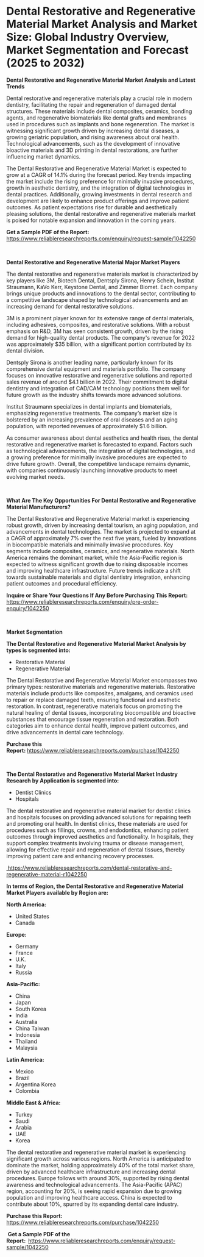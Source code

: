 <p><h1>Dental Restorative and Regenerative Material Market Analysis and Market Size: Global Industry Overview, Market Segmentation and Forecast (2025 to 2032)</h1></p><p><strong>Dental Restorative and Regenerative Material Market Analysis and Latest Trends</strong></p>
<p><p>Dental restorative and regenerative materials play a crucial role in modern dentistry, facilitating the repair and regeneration of damaged dental structures. These materials include dental composites, ceramics, bonding agents, and regenerative biomaterials like dental grafts and membranes used in procedures such as implants and bone regeneration. The market is witnessing significant growth driven by increasing dental diseases, a growing geriatric population, and rising awareness about oral health. Technological advancements, such as the development of innovative bioactive materials and 3D printing in dental restorations, are further influencing market dynamics.</p><p>The Dental Restorative and Regenerative Material Market is expected to grow at a CAGR of 14.1% during the forecast period. Key trends impacting the market include the rising preference for minimally invasive procedures, growth in aesthetic dentistry, and the integration of digital technologies in dental practices. Additionally, growing investments in dental research and development are likely to enhance product offerings and improve patient outcomes. As patient expectations rise for durable and aesthetically pleasing solutions, the dental restorative and regenerative materials market is poised for notable expansion and innovation in the coming years.</p></p>
<p><strong>Get a Sample PDF of the Report:&nbsp;</strong> <a href="https://www.reliableresearchreports.com/enquiry/request-sample/1042250?utm_campaign=2927&utm_medium=2&utm_source=Github&utm_content=ia&utm_term=19042025&utm_id=dental-restorative-and-regenerative-material">https://www.reliableresearchreports.com/enquiry/request-sample/1042250</a></p>
<p>&nbsp;</p>
<p><strong>Dental Restorative and Regenerative Material Major Market Players</strong></p>
<p><p>The dental restorative and regenerative materials market is characterized by key players like 3M, Biotech Dental, Dentsply Sirona, Henry Schein, Institut Straumann, KaVo Kerr, Keystone Dental, and Zimmer Biomet. Each company brings unique products and innovations to the dental sector, contributing to a competitive landscape shaped by technological advancements and an increasing demand for dental restorative solutions.</p><p>3M is a prominent player known for its extensive range of dental materials, including adhesives, composites, and restorative solutions. With a robust emphasis on R&D, 3M has seen consistent growth, driven by the rising demand for high-quality dental products. The company's revenue for 2022 was approximately $35 billion, with a significant portion contributed by its dental division.</p><p>Dentsply Sirona is another leading name, particularly known for its comprehensive dental equipment and materials portfolio. The company focuses on innovative restorative and regenerative solutions and reported sales revenue of around $4.1 billion in 2022. Their commitment to digital dentistry and integration of CAD/CAM technology positions them well for future growth as the industry shifts towards more advanced solutions.</p><p>Institut Straumann specializes in dental implants and biomaterials, emphasizing regenerative treatments. The company’s market size is bolstered by an increasing prevalence of oral diseases and an aging population, with reported revenues of approximately $1.6 billion.</p><p>As consumer awareness about dental aesthetics and health rises, the dental restorative and regenerative market is forecasted to expand. Factors such as technological advancements, the integration of digital technologies, and a growing preference for minimally invasive procedures are expected to drive future growth. Overall, the competitive landscape remains dynamic, with companies continuously launching innovative products to meet evolving market needs.</p></p>
<p>&nbsp;</p>
<p><strong>What Are The Key Opportunities For Dental Restorative and Regenerative Material Manufacturers?</strong></p>
<p><p>The Dental Restorative and Regenerative Material market is experiencing robust growth, driven by increasing dental tourism, an aging population, and advancements in dental technologies. The market is projected to expand at a CAGR of approximately 7% over the next five years, fueled by innovations in biocompatible materials and minimally invasive procedures. Key segments include composites, ceramics, and regenerative materials. North America remains the dominant market, while the Asia-Pacific region is expected to witness significant growth due to rising disposable incomes and improving healthcare infrastructure. Future trends indicate a shift towards sustainable materials and digital dentistry integration, enhancing patient outcomes and procedural efficiency.</p></p>
<p><strong>Inquire or Share Your Questions If Any Before Purchasing This Report:</strong> <a href="https://www.reliableresearchreports.com/enquiry/pre-order-enquiry/1042250?utm_campaign=2927&utm_medium=2&utm_source=Github&utm_content=ia&utm_term=19042025&utm_id=dental-restorative-and-regenerative-material">https://www.reliableresearchreports.com/enquiry/pre-order-enquiry/1042250</a></p>
<p>&nbsp;</p>
<p><strong>Market Segmentation</strong></p>
<p><strong>The Dental Restorative and Regenerative Material Market Analysis by types is segmented into:</strong></p>
<p><ul><li>Restorative Material</li><li>Regenerative Material</li></ul></p>
<p><p>The Dental Restorative and Regenerative Material Market encompasses two primary types: restorative materials and regenerative materials. Restorative materials include products like composites, amalgams, and ceramics used to repair or replace damaged teeth, ensuring functional and aesthetic restoration. In contrast, regenerative materials focus on promoting the natural healing of dental tissues, incorporating biocompatible and bioactive substances that encourage tissue regeneration and restoration. Both categories aim to enhance dental health, improve patient outcomes, and drive advancements in dental care technology.</p></p>
<p><strong>Purchase this Report:&nbsp;</strong><a href="https://www.reliableresearchreports.com/purchase/1042250?utm_campaign=2927&utm_medium=2&utm_source=Github&utm_content=ia&utm_term=19042025&utm_id=dental-restorative-and-regenerative-material">https://www.reliableresearchreports.com/purchase/1042250</a></p>
<p>&nbsp;</p>
<p><strong>The Dental Restorative and Regenerative Material Market Industry Research by Application is segmented into:</strong></p>
<p><ul><li>Dentist Clinics</li><li>Hospitals</li></ul></p>
<p><p>The dental restorative and regenerative material market for dentist clinics and hospitals focuses on providing advanced solutions for repairing teeth and promoting oral health. In dentist clinics, these materials are used for procedures such as fillings, crowns, and endodontics, enhancing patient outcomes through improved aesthetics and functionality. In hospitals, they support complex treatments involving trauma or disease management, allowing for effective repair and regeneration of dental tissues, thereby improving patient care and enhancing recovery processes.</p></p>
<p><a href="https://www.reliableresearchreports.com/dental-restorative-and-regenerative-material-r1042250?utm_campaign=2927&utm_medium=2&utm_source=Github&utm_content=ia&utm_term=19042025&utm_id=dental-restorative-and-regenerative-material">&nbsp;https://www.reliableresearchreports.com/dental-restorative-and-regenerative-material-r1042250</a></p>
<p><strong>In terms of Region, the Dental Restorative and Regenerative Material Market Players available by Region are:</strong></p>
<p>
    <p> <strong> North America: </strong>
        <ul>
            <li>United States</li>
            <li>Canada</li>
        </ul>
        </p> 
    <p> <strong> Europe: </strong>
        <ul>
            <li>Germany</li>
            <li>France</li>
            <li>U.K.</li>
            <li>Italy</li>
            <li>Russia</li>
        </ul>
        </p> 
    <p> <strong> Asia-Pacific: </strong>
        <ul>
            <li>China</li>
            <li>Japan</li>
            <li>South Korea</li>
            <li>India</li>
            <li>Australia</li>
            <li>China Taiwan</li>
            <li>Indonesia</li>
            <li>Thailand</li>
            <li>Malaysia</li>
        </ul>
        </p> 
    <p> <strong> Latin America: </strong>
        <ul>
            <li>Mexico</li>
            <li>Brazil</li>
            <li>Argentina Korea</li>
            <li>Colombia</li>
        </ul>
        </p> 
    <p> <strong> Middle East & Africa: </strong>
        <ul>
            <li>Turkey</li>
            <li>Saudi</li>
            <li>Arabia</li>
            <li>UAE</li>
            <li>Korea</li>
        </ul>
    </p>
    </p>
<p><p>The dental restorative and regenerative material market is experiencing significant growth across various regions. North America is anticipated to dominate the market, holding approximately 40% of the total market share, driven by advanced healthcare infrastructure and increasing dental procedures. Europe follows with around 30%, supported by rising dental awareness and technological advancements. The Asia-Pacific (APAC) region, accounting for 20%, is seeing rapid expansion due to growing population and improving healthcare access. China is expected to contribute about 10%, spurred by its expanding dental care industry.</p></p>
<p><strong>Purchase this Report: </strong><a href="https://www.reliableresearchreports.com/purchase/1042250?utm_campaign=2927&utm_medium=2&utm_source=Github&utm_content=ia&utm_term=19042025&utm_id=dental-restorative-and-regenerative-material">https://www.reliableresearchreports.com/purchase/1042250</a></p>
<p>&nbsp;<strong>Get a Sample PDF of the Report:&nbsp;&nbsp;</strong><a href="https://www.reliableresearchreports.com/enquiry/request-sample/1042250?utm_campaign=2927&utm_medium=2&utm_source=Github&utm_content=ia&utm_term=19042025&utm_id=dental-restorative-and-regenerative-material">https://www.reliableresearchreports.com/enquiry/request-sample/1042250</a></p>
<p><strong></strong></p>
<p><p></p><p></p><p></p></p>